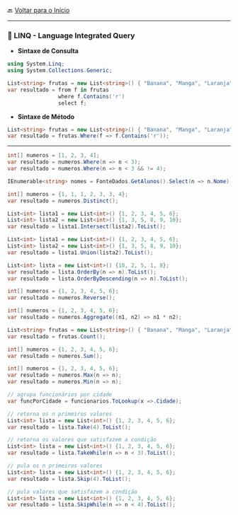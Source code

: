 🔙 [Voltar para o Início](https://github.com/4L1C3-R4BB1T/estudos-c-sharp "Voltar para o Início")

---

### 🔸 LINQ - Language Integrated Query

* **Sintaxe de Consulta**

```cs
using System.Linq;
using System.Collections.Generic;

List<string> frutas = new List<string>() { "Banana", "Manga", "Laranja" };
var resultado = from f in frutas
                where f.Contains('r')
                select f;

```

* **Sintaxe de Método**

```cs
List<string> frutas = new List<string>() { "Banana", "Manga", "Laranja" };
var resultado = frutas.Where(f => f.Contains('r'));
```

---

```cs
int[] numeros = [1, 2, 3, 4];
var resultado = numeros.Where(n => n < 3);
var resultado = numeros.Where(n => n < 3 && != 4);
```

```cs
IEnumerable<string> nomes = FonteDados.GetAlunos().Select(n => n.Nome);
```

```cs
int[] numeros = {1, 1, 1, 2, 3, 3, 4};
var resultado = numeros.Distinct();
```

```cs
List<int> lista1 = new List<int>() {1, 2, 3, 4, 5, 6};
List<int> lista2 = new List<int>() {1, 3, 5, 8, 9, 10};
var resultado = lista1.Intersect(lista2).ToList();
```

```cs
List<int> lista1 = new List<int>() {1, 2, 3, 4, 5, 6};
List<int> lista2 = new List<int>() {1, 3, 5, 8, 9, 10};
var resultado = lista1.Union(lista2).ToList();
```

```cs
List<int> lista = new List<int>() {10, 2, 5, 1, 8};
var resultado = lista.OrderBy(n => n).ToList();
var resultado = lista.OrderByDescending(n => n).ToList();
```

```cs
int[] numeros = {1, 2, 3, 4, 5, 6};
var resultado = numeros.Reverse();
``` 

```cs
int[] numeros = {1, 2, 3, 4, 5, 6};
var resultado = numeros.Aggregate((n1, n2) => n1 * n2);
```

```cs
List<string> frutas = new List<string>() { "Banana", "Manga", "Laranja" };
var resultado = frutas.Count();
```

```cs
int[] numeros = {1, 2, 3, 4, 5, 6};
var resultado = numeros.Sum();
```

```cs
int[] numeros = {1, 2, 3, 4, 5, 6};
var resultado = numeros.Max(n => n);
var resultado = numeros.Min(n => n);
```

```cs
// agrupa funcionários por cidade
var funcPorCidade = funcionarios.ToLookup(x =>.Cidade);
```

```cs
// retorna os n primeiros valores
List<int> lista = new List<int>() {1, 2, 3, 4, 5, 6};
var resultado = lista.Take(4).ToList();
```

```cs
// retorna os valores que satisfazem a condição
List<int> lista = new List<int>() {1, 2, 3, 4, 5, 6};
var resultado = lista.TakeWhile(n => n < 3).ToList();
```

```cs
// pula os n primeiros valores
List<int> lista = new List<int>() {1, 2, 3, 4, 5, 6};
var resultado = lista.Skip(4).ToList();
```

```cs
// pula valores que satisfazem a condição
List<int> lista = new List<int>() {1, 2, 3, 4, 5, 6};
var resultado = lista.SkipWhile(n => n < 4).ToList();
```
